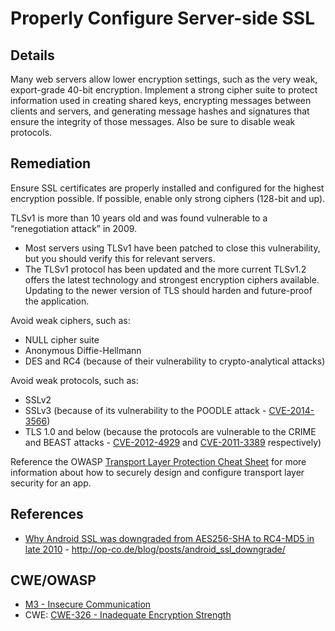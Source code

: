 # Properly Configure Server-side SSL

## Details

Many web servers allow lower encryption settings, such as the very weak, export-grade 40-bit encryption. Implement a strong cipher suite to protect information used in creating shared keys, encrypting messages between clients and servers, and generating message hashes and signatures that ensure the integrity of those messages. Also be sure to disable weak protocols.

## Remediation

Ensure SSL certificates are properly installed and configured for the highest encryption possible. If possible, enable only strong ciphers (128-bit and up).

TLSv1 is more than 10 years old and was found vulnerable to a “renegotiation attack” in 2009.

* Most servers using TLSv1 have been patched to close this vulnerability, but you should verify this for relevant servers.
* The TLSv1 protocol has been updated and the more current TLSv1.2 offers the latest technology and strongest encryption ciphers available. Updating to the newer version of TLS should harden and future-proof the application.

Avoid weak ciphers, such as:

* NULL cipher suite
* Anonymous Diffie-Hellmann
* DES and RC4 (because of their vulnerability to crypto-analytical attacks)

Avoid weak protocols, such as:

* SSLv2
* SSLv3 (because of its vulnerability to the POODLE attack - [CVE-2014-3566](https://cve.mitre.org/cgi-bin/cvename.cgi?name=cve-2014-3566))
* TLS 1.0 and below (because the protocols are vulnerable to the CRIME and BEAST attacks - [CVE-2012-4929](http://cve.mitre.org/cgi-bin/cvename.cgi?name=cve-2012-4929) and [CVE-2011-3389](https://cve.mitre.org/cgi-bin/cvename.cgi?name=cve-2011-3389) respectively)

Reference the OWASP [Transport Layer Protection Cheat Sheet](https://www.owasp.org/index.php/Transport_Layer_Protection_Cheat_Sheet) for more information about how to securely design and configure transport layer security for an app.

## References

* [Why Android SSL was downgraded from AES256-SHA to RC4-MD5 in late 2010](http://op-co.de/blog/posts/android_ssl_downgrade/) - http://op-co.de/blog/posts/android_ssl_downgrade/

## CWE/OWASP

 * [M3 - Insecure Communication](https://www.owasp.org/index.php/Mobile_Top_10_2016-M2-Insecure_Data_Storage)
 * CWE: [CWE-326 - Inadequate Encryption Strength](http://cwe.mitre.org/data/definitions/326.html)
